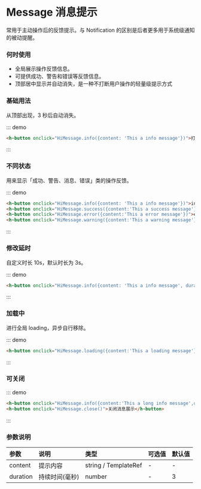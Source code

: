 # Message 消息提示

常用于主动操作后的反馈提示。与 Notification 的区别是后者更多用于系统级通知的被动提醒。

### 何时使用

- 全局展示操作反馈信息。
- 可提供成功、警告和错误等反馈信息。
- 顶部居中显示并自动消失，是一种不打断用户操作的轻量级提示方式

### 基础用法

从顶部出现，3 秒后自动消失。

::: demo
```html
<h-button onclick="HiMessage.info({content: 'This a info message'})">打开消息提示</h-button>

```
:::

### 不同状态

用来显示「成功、警告、消息、错误」类的操作反馈。

::: demo
```html
<h-button onclick="HiMessage.info({content: 'This a info message'})">info</h-button>
<h-button onclick="HiMessage.success({content:'This a success message'})">success</h-button>
<h-button onclick="HiMessage.error({content:'This a error message'})">error</h-button>
<h-button onclick="HiMessage.warning({content:'This a warning message'})">warning</h-button>

```
:::

### 修改延时
自定义时长 10s，默认时长为 3s。

::: demo
```html
<h-button onclick="HiMessage.info({content: 'This a info message', duration: 10000})">点击10秒后消失</h-button>

```
:::

### 加载中
进行全局 loading，异步自行移除。

::: demo
```html
<h-button onclick="HiMessage.loading({content:'This a loading message'})">loading</h-button>

```
:::

### 可关闭

::: demo
```html
<h-button onclick="HiMessage.info({content:'This a long info message',duration: 3000000})">消息展示</h-button>
<h-button onclick="HiMessage.close()">关闭消息展示</h-button>

```
:::

### 参数说明

|参数|说明|类型|可选值|默认值
|:--|:--|:--|:-----|:---
| content| 提示内容| string / TemplateRef| - | -
| duration| 持续时间(毫秒)| number |-	| 3
